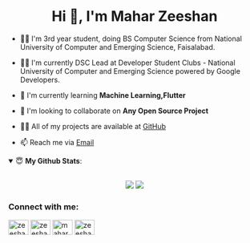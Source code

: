 <h1 align="center">Hi 👋, I'm Mahar Zeeshan</h1>



- 👨‍🎓 I'm 3rd year student, doing BS Computer Science from National University of Computer and Emerging Science, Faisalabad.

- 🙋‍♂️ I'm currently DSC Lead at Developer Student Clubs - National University of Computer and Emerging Science powered by Google Developers.

- 🌱 I'm currently learning **Machine Learning,Flutter**

- 👯 I'm looking to collaborate on **Any Open Source Project**

- 👨‍💻 All of my projects are available at [GitHub](https://github.com/zeeshanmahar007)

- 📫 Reach me via [Email](mailto:mahar.zeeshan5994@gmail.com)



<details open>
 <summary> 😇 <b>My Github Stats</b>: </summary>
<br>
<p align = "center">
  <img src = "https://github-readme-stats.vercel.app/api?username=zeeshanmahar007&show_icons=true&theme=tokyonight&line_height=27">
  <img src = "https://github-readme-stats.vercel.app/api/top-langs/?username=zeeshanmahar007&hide=css,java,html&theme=tokyonight">
</p>
</details>

 
 <p align="left">
<h3 align="left">Connect with me:</h3>
  <a href="https://twitter.com/zeeshan_mahar07" target="_blank"><img align="center" src="https://cdn.jsdelivr.net/npm/simple-icons@3.0.1/icons/twitter.svg" alt="zeeshan_mahar07" height="30" width="40" /></a>
  <a href="https://linkedin.com/in/zeeshanmahar007" target="_blank"><img align="center" src="https://cdn.jsdelivr.net/npm/simple-icons@3.0.1/icons/linkedin.svg" alt="zeeshanmahar007" height="30" width="40" /></a>
  <a href="https://fb.com/maharzeeshan5994" target="_blank"><img align="center" src="https://cdn.jsdelivr.net/npm/simple-icons@3.0.1/icons/facebook.svg" alt="maharzeeshan5994" height="30" width="40" /></a>
  <a href="https://instagram.com/zeeshan_mahar007" target="_blank"><img align="center" src="https://cdn.jsdelivr.net/npm/simple-icons@3.0.1/icons/instagram.svg" alt="zeeshan_mahar007" height="30" width="40" /></a>
</p>

<!-- ### Hi there 👋


**zeeshanmahar007/zeeshanmahar007** is a ✨ _special_ ✨ repository because its `README.md` (this file) appears on your GitHub profile.
Here are some ideas to get you started:

- 🔭 I’m currently working on ...
- 🌱 I’m currently learning ...
- 👯 I’m looking to collaborate on ...
- 🤔 I’m looking for help with ...
- 💬 Ask me about ...
- 📫 How to reach me: ...
- 😄 Pronouns: ...
- ⚡ Fun fact: ...
-->
